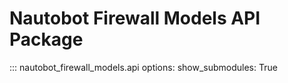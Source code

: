# Nautobot Firewall Models API Package

::: nautobot_firewall_models.api
    options:
        show_submodules: True
